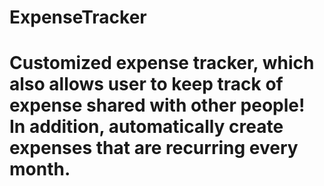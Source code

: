 # ExpenseTracker
# Customized expense tracker, which also allows user to keep track of expense shared with other people! In addition, automatically create expenses that are recurring every month.
